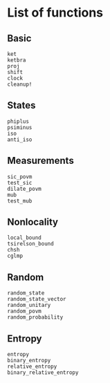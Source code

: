 # List of functions

## Basic

```@docs
ket
ketbra
proj
shift
clock
cleanup!
```

## States

```@docs
phiplus
psiminus
iso
anti_iso
```

## Measurements

```@docs
sic_povm
test_sic
dilate_povm
mub
test_mub
```

## Nonlocality

```@docs
local_bound
tsirelson_bound
chsh
cglmp
```

## Random

```@docs
random_state
random_state_vector
random_unitary
random_povm
random_probability
```

## Entropy

```@docs
entropy
binary_entropy
relative_entropy
binary_relative_entropy
```
